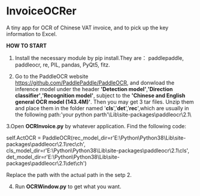 # InvoiceOCRer
A tiny app for OCR of Chinese VAT invoice, and to pick up the key information to Excel.

**HOW TO START**

1. Install the necessary module by pip install.They are： paddlepaddle, paddleocr, re, PIL, pandas, PyQt5, fitz.

2. Go to the PaddleOCR website https://github.com/PaddlePaddle/PaddleOCR, and donwload the inference model under the header **'Detection model'**,**'Direction classifier'**,**'Recognition model'**, subject to the **'Chinese and English general OCR model (143.4M)'**. Then you may get 3 tar files. Unzip them and place them in the folder named '**cls**','**det**','**rec**',which are usually in the following path:'your python parth'\Lib\site-packages\paddleocr\2.1\

3.Open  **OCRInvoice.py** by whatever application. Find the following code:

self.ActOCR = PaddleOCR(rec_model_dir=r'E:\Python\Python38\Lib\site-packages\paddleocr\2.1\rec\ch',
                        cls_model_dir=r'E:\Python\Python38\Lib\site-packages\paddleocr\2.1\cls',
                        det_model_dir=r'E:\Python\Python38\Lib\site-packages\paddleocr\2.1\det\ch')
                        
Replace the path with the actual path in the setp 2.

4. Run **OCRWindow.py** to get what you want.
